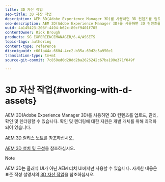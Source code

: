 ```yaml
---
title: 3D 자산 작업
seo-title: 3D 자산 작업
description: AEM 3D(Adobe Experience Manager 3D)를 사용하면 3D 컨텐츠를 업로드, 관리, 확인 및 렌더링할 수 있습니다. 확인 및 렌더링에 대한 지원은 개별 개체를 위해 최적화되어 있습니다.
seo-description: AEM 3D(Adobe Experience Manager 3D)를 사용하면 3D 컨텐츠를 업로드, 관리, 확인 및 렌더링할 수 있습니다. 확인 및 렌더링에 대한 지원은 개별 개체를 위해 최적화되어 있습니다.
uuid: 4a145423-203f-4494-b62c-80cf9401f705
contentOwner: Rick Brough
products: SG_EXPERIENCEMANAGER/6.4/ASSETS
topic-tags: authoring
content-type: reference
discoiquuid: c601a44a-6604-4cc2-b35a-60d2c5a950e1
translation-type: tm+mt
source-git-commit: 7c850ed0d20dd2ba2626242c67ba190e371f049f

---
```



# 3D 자산 작업{#working-with-d-assets}

AEM 3D(Adobe Experience Manager 3D)를 사용하면 3D 컨텐츠를 업로드, 관리, 확인 및 렌더링할 수 있습니다. 확인 및 렌더링에 대한 지원은 개별 개체를 위해 최적화되어 있습니다.

[AEM 3D 릴리스 노트](/help/release-notes/aem3d-release-notes.md)를 참조하십시오.

[AEM 3D 설치 및 구성](/help/assets/install-config-3d.md)을 참조하십시오.

>[!NOTE]
>
>AEM 3D는 클래식 UI가 아닌 AEM 터치 UI에서만 사용할 수 있습니다. 자세한 내용은 표준 작성 설명서의 [3D 자산 작업](/help/assets/assets-3d.md)을 참조하십시오.

